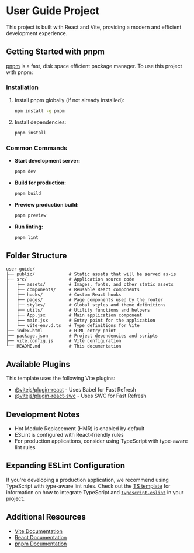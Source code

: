# User Guide Project

This project is built with React and Vite, providing a modern and efficient development experience.

## Getting Started with pnpm

[pnpm](https://pnpm.io/) is a fast, disk space efficient package manager. To use this project with pnpm:

### Installation

1. Install pnpm globally (if not already installed):
   ```bash
   npm install -g pnpm
   ```

2. Install dependencies:
   ```bash
   pnpm install
   ```

### Common Commands

- **Start development server:**
  ```bash
  pnpm dev
  ```

- **Build for production:**
  ```bash
  pnpm build
  ```

- **Preview production build:**
  ```bash
  pnpm preview
  ```

- **Run linting:**
  ```bash
  pnpm lint
  ```

## Folder Structure

```
user-guide/
├── public/             # Static assets that will be served as-is
├── src/                # Application source code
│   ├── assets/         # Images, fonts, and other static assets
│   ├── components/     # Reusable React components
│   ├── hooks/          # Custom React hooks
│   ├── pages/          # Page components used by the router
│   ├── styles/         # Global styles and theme definitions
│   ├── utils/          # Utility functions and helpers
│   ├── App.jsx         # Main application component
│   ├── main.jsx        # Entry point for the application
│   └── vite-env.d.ts   # Type definitions for Vite
├── index.html          # HTML entry point
├── package.json        # Project dependencies and scripts
├── vite.config.js      # Vite configuration
└── README.md           # This documentation
```

## Available Plugins

This template uses the following Vite plugins:

- [@vitejs/plugin-react](https://github.com/vitejs/vite-plugin-react/blob/main/packages/plugin-react) - Uses Babel for Fast Refresh
- [@vitejs/plugin-react-swc](https://github.com/vitejs/vite-plugin-react/blob/main/packages/plugin-react-swc) - Uses SWC for Fast Refresh

## Development Notes

- Hot Module Replacement (HMR) is enabled by default
- ESLint is configured with React-friendly rules
- For production applications, consider using TypeScript with type-aware lint rules

## Expanding ESLint Configuration

If you're developing a production application, we recommend using TypeScript with type-aware lint rules. Check out the [TS template](https://github.com/vitejs/vite/tree/main/packages/create-vite/template-react-ts) for information on how to integrate TypeScript and [`typescript-eslint`](https://typescript-eslint.io) in your project.

## Additional Resources

- [Vite Documentation](https://vitejs.dev/)
- [React Documentation](https://react.dev/)
- [pnpm Documentation](https://pnpm.io/motivation)